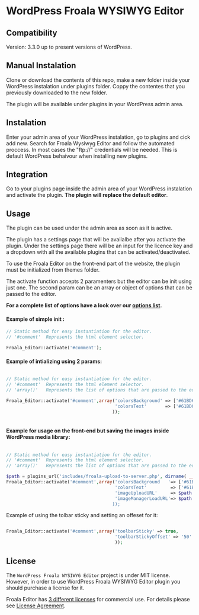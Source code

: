 # WordPress Froala WYSIWYG Editor


## Compatibility

Version: 3.3.0 up to present versions of WordPress.


## Manual Instalation

Clone or download the contents of this repo, make a new folder inside your WordPress instalation under plugins folder.
Coppy the contentes that you previously downloaded to the new folder.

The plugin will be available under plugins in your WordPress admin area.

## Instalation

Enter your admin area of your WordPress instalation, go to plugins and cick add new. Search for Froala Wysiwyg Editor
and follow the automated proccess. In most cases the "ftp://" credentials will be needed. This is default WordPress behaivour
when installing new plugins.

## Integration

Go to your plugins page inside the admin area of your WordPress instalation and activate the plugin.
**The plugin will replace the default editor**.


## Usage

The plugin can be used under the admin area as soon as it is active.

The plugin has a settings page that will be availalbe after you activate the plugin. Under the settings page there will 
be an input for the licence key and a dropdown with all the available plugins that can be activated/deactivated.

To use the Froala Editor on the front-end part of the website, the plugin must be initialized from themes folder.

The activate function accepts 2 paramenters but the editor can be init using just one. The second param can be an array or object of options
that can be passed to the editor.

**For a complete list of options have a look over our [options list](https://www.froala.com/wysiwyg-editor/docs/options).**

#### Example of simple init :

```php
// Static method for easy instantiation for the editor.
// '#comment'  Represents the html element selector.

Froala_Editor::activate('#comment');

```

#### Example of intializing using 2 params:

```php

// Static method for easy instantiation for the editor.
// '#comment'  Represents the html element selector.
// 'array()'   Represents the list of options that are passed to the editor.

Froala_Editor::activate('#comment',array('colorsBackground' => ['#61BD6D', '#1ABC9C', '#54ACD2', 'REMOVE'],
                                         'colorsText'       => ['#61BD6D', '#1ABC9C', '#54ACD2', 'REMOVE']
                                        ));
                                        
```

#### Example for usage on the front-end but saving the images inside WordPress media library:

```php

// Static method for easy instantiation for the editor.
// '#comment'  Represents the html element selector.
// 'array()'   Represents the list of options that are passed to the editor.

$path = plugins_url('includes/froala-upload-to-server.php', dirname( __FILE__ ));
Froala_Editor::activate('#comment',array('colorsBackground   '=> ['#61BD6D', '#1ABC9C', '#54ACD2', 'REMOVE'],
                                         'colorsText'         => ['#61BD6D', '#1ABC9C', '#54ACD2', 'REMOVE'],
                                         'imageUploadURL'     => $path.'?upload_image=1',
                                         'imageManagerLoadURL'=> $path.'?view_images=1
                                        ));

```


Example of using the tolbar sticky and setting an offeset for it:

```php 

Froala_Editor::activate('#comment',array('toolbarSticky' => true,
                                         'toolbarStickyOffset' => '50'
                                         ));

```


## License

The `WordPress Froala WYSIWYG Editor` project is under MIT license. However, in order to use WordPress Froala WYSIWYG Editor plugin you should purchase a license for it.

Froala Editor has [3 different licenses](https://www.froala.com/wysiwyg-editor/pricing) for commercial use. For details please see [License Agreement](https://www.froala.com/wysiwyg-editor/terms).

